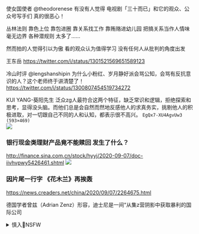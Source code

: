 使女国使者
@theodorenese
有没有人觉得 电视剧「三十而已」和它的观众、公众号写手们 真的很恶心！

丛林法则 靠色上位 靠包进圈 靠关系找工作 靠贿赂进幼儿园 把搞关系当作人情味 毫无边界 各种潜规则 太多了……

然而拍的人觉得引以为傲 看的观众认为值得学习 没有任何人从批判的角度出发

王东岳
https://twitter.com/i/status/1301521569651589123

冷山时评
@lengshanshipin
为什么小粉红、岁月静好派会骂公知，会骂有反抗意识的人？这个老师终于讲清楚了！
https://twitter.com/i/status/1300807454519734272

KUI YANG-葵阳先生
泛众zg人最符合这两个特征，缺乏常识和逻辑，拒绝探索和思考，显得没头脑。而他们总是会自然而然地反感他人的求真务实，挑剔他人的积极进取，对一切跟自己不同的人和认知，都表示很不高兴。
`EgQx7-XU4AgvUw3 (593×469)`<br>
![](https://pbs.twimg.com/media/EgQx7-XU4AgvUw3?format=jpg&name=orig)

### 银行现金类理财产品竟不能赎回 发生了什么？
http://finance.sina.com.cn/stock/hyyj/2020-09-07/doc-iivhvpwy5426461.shtml
![](http://n.sinaimg.cn/finance/crawl/221/w550h471/20200907/4bb3-iytwsca8795470.png)

### 因片尾一行字 《花木兰》再挨轰
https://news.creaders.net/china/2020/09/07/2264675.html

德国学者曾兹（Adrian Zenz）形容，迪士尼是一间“从集z营阴影中获取暴利的国际公司

<details><summary>慎入🔞NSFW</summary>

Not Safe For Work
![](https://upload.wikimedia.org/wikipedia/commons/thumb/d/d3/Biohazard_Symbol_Specification.png/210px-Biohazard_Symbol_Specification.png)

<details><summary><b>风险自理Use At Your Own Risk🈲</summary>

有人说我太偏激，我笑了：他们腐b几十亿，你不觉得偏激，他们美女随便c，你不觉得偏激，他们拿枪打死mz，你不觉得偏激，他们强zxc、你不觉得偏激，他们jy幼女，你不觉得偏激，他们三g消费数千亿，你不觉得偏激？而我仅仅是写出来，就他妈的偏激? ———陈丹青

</details>
</details>
